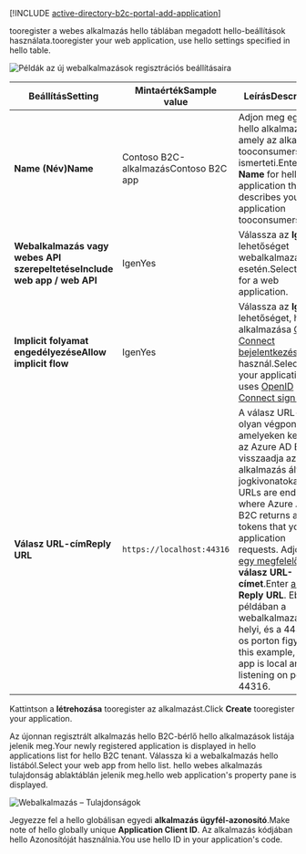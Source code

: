 [!INCLUDE [active-directory-b2c-portal-add-application](active-directory-b2c-portal-add-application.md)]

<span data-ttu-id="cbdf3-101">tooregister a webes alkalmazás hello táblában megadott hello-beállítások használata.</span><span class="sxs-lookup"><span data-stu-id="cbdf3-101">tooregister your web application, use hello settings specified in hello table.</span></span>

![Példák az új webalkalmazások regisztrációs beállításaira](./media/active-directory-b2c-register-web-app/b2c-new-app-settings.png)

| <span data-ttu-id="cbdf3-103">Beállítás</span><span class="sxs-lookup"><span data-stu-id="cbdf3-103">Setting</span></span>      | <span data-ttu-id="cbdf3-104">Mintaérték</span><span class="sxs-lookup"><span data-stu-id="cbdf3-104">Sample value</span></span>  | <span data-ttu-id="cbdf3-105">Leírás</span><span class="sxs-lookup"><span data-stu-id="cbdf3-105">Description</span></span>                                        |
| ------------ | ------- | -------------------------------------------------- |
| <span data-ttu-id="cbdf3-106">**Name (Név)**</span><span class="sxs-lookup"><span data-stu-id="cbdf3-106">**Name**</span></span> | <span data-ttu-id="cbdf3-107">Contoso B2C-alkalmazás</span><span class="sxs-lookup"><span data-stu-id="cbdf3-107">Contoso B2C app</span></span> | <span data-ttu-id="cbdf3-108">Adjon meg egy **neve** hello alkalmazáshoz, amely az alkalmazás tooconsumers ismerteti.</span><span class="sxs-lookup"><span data-stu-id="cbdf3-108">Enter a **Name** for hello application that describes your application tooconsumers.</span></span> | 
| <span data-ttu-id="cbdf3-109">**Webalkalmazás vagy webes API szerepeltetése**</span><span class="sxs-lookup"><span data-stu-id="cbdf3-109">**Include web app / web API**</span></span> | <span data-ttu-id="cbdf3-110">Igen</span><span class="sxs-lookup"><span data-stu-id="cbdf3-110">Yes</span></span> | <span data-ttu-id="cbdf3-111">Válassza az **Igen** lehetőséget webalkalmazások esetén.</span><span class="sxs-lookup"><span data-stu-id="cbdf3-111">Select **Yes** for a web application.</span></span> |
| <span data-ttu-id="cbdf3-112">**Implicit folyamat engedélyezése**</span><span class="sxs-lookup"><span data-stu-id="cbdf3-112">**Allow implicit flow**</span></span> | <span data-ttu-id="cbdf3-113">Igen</span><span class="sxs-lookup"><span data-stu-id="cbdf3-113">Yes</span></span> | <span data-ttu-id="cbdf3-114">Válassza az **Igen** lehetőséget, ha az alkalmazása [OpenID Connect bejelentkezést](../articles/active-directory-b2c/active-directory-b2c-reference-oidc.md) használ.</span><span class="sxs-lookup"><span data-stu-id="cbdf3-114">Select **Yes** if your application uses [OpenID Connect sign-in](../articles/active-directory-b2c/active-directory-b2c-reference-oidc.md)</span></span> |
| <span data-ttu-id="cbdf3-115">**Válasz URL-cím**</span><span class="sxs-lookup"><span data-stu-id="cbdf3-115">**Reply URL**</span></span> | `https://localhost:44316` | <span data-ttu-id="cbdf3-116">A válasz URL-címek olyan végpontok, amelyeken keresztül az Azure AD B2C visszaadja az alkalmazás által kért jogkivonatokat.</span><span class="sxs-lookup"><span data-stu-id="cbdf3-116">Reply URLs are endpoints where Azure AD B2C returns any tokens that your application requests.</span></span> <span data-ttu-id="cbdf3-117">Adjon meg [egy megfelelő](../articles/active-directory-b2c/active-directory-b2c-app-registration.md#choosing-a-web-app-or-api-reply-url) **válasz URL-címet**.</span><span class="sxs-lookup"><span data-stu-id="cbdf3-117">Enter [a proper](../articles/active-directory-b2c/active-directory-b2c-app-registration.md#choosing-a-web-app-or-api-reply-url) **Reply URL**.</span></span> <span data-ttu-id="cbdf3-118">Ebben a példában a webalkalmazás helyi, és a 44316-os porton figyel.</span><span class="sxs-lookup"><span data-stu-id="cbdf3-118">In this example, your app is local and listening on port 44316.</span></span> |

<span data-ttu-id="cbdf3-119">Kattintson a **létrehozása** tooregister az alkalmazást.</span><span class="sxs-lookup"><span data-stu-id="cbdf3-119">Click **Create** tooregister your application.</span></span>

<span data-ttu-id="cbdf3-120">Az újonnan regisztrált alkalmazás hello B2C-bérlő hello alkalmazások listája jelenik meg.</span><span class="sxs-lookup"><span data-stu-id="cbdf3-120">Your newly registered application is displayed in hello applications list for hello B2C tenant.</span></span> <span data-ttu-id="cbdf3-121">Válassza ki a webalkalmazás hello listából.</span><span class="sxs-lookup"><span data-stu-id="cbdf3-121">Select your web app from hello list.</span></span> <span data-ttu-id="cbdf3-122">hello webes alkalmazás tulajdonság ablaktáblán jelenik meg.</span><span class="sxs-lookup"><span data-stu-id="cbdf3-122">hello web application's property pane is displayed.</span></span>

![Webalkalmazás – Tulajdonságok](./media/active-directory-b2c-register-web-app/b2c-web-app-properties.png)

<span data-ttu-id="cbdf3-124">Jegyezze fel a hello globálisan egyedi **alkalmazás ügyfél-azonosító**.</span><span class="sxs-lookup"><span data-stu-id="cbdf3-124">Make note of hello globally unique **Application Client ID**.</span></span> <span data-ttu-id="cbdf3-125">Az alkalmazás kódjában hello Azonosítóját használnia.</span><span class="sxs-lookup"><span data-stu-id="cbdf3-125">You use hello ID in your application's code.</span></span>
